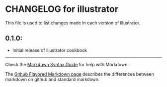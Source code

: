# CHANGELOG for illustrator

This file is used to list changes made in each version of illustrator.

## 0.1.0:

* Initial release of illustrator cookbook

- - - 
Check the [Markdown Syntax Guide](http://daringfireball.net/projects/markdown/syntax) for help with Markdown.

The [Github Flavored Markdown page](http://github.github.com/github-flavored-markdown/) describes the differences between markdown on github and standard markdown.

